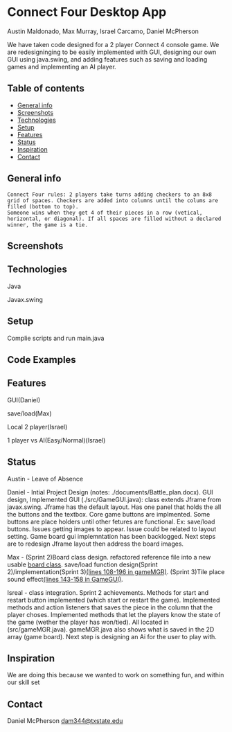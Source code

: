 # Connect Four Desktop App
Austin Maldonado, Max Murray, Israel Carcamo, Daniel McPherson

We have taken code designed for a 2 player Connect 4 console game. We are redesigninging to be easily implemented with GUI, 
designing our own GUI using java.swing, and adding features such as saving and loading games and implementing an AI player.

## Table of contents
* [General info](#general-info)
* [Screenshots](#screenshots)
* [Technologies](#technologies)
* [Setup](#setup)
* [Features](#features)
* [Status](#status)
* [Inspiration](#inspiration)
* [Contact](#contact)

## General info
	Connect Four rules: 2 players take turns adding checkers to an 8x8 grid of spaces. Checkers are added into columns until the colums are filled (bottom to top).
	Someone wins when they get 4 of their pieces in a row (vetical, horizontal, or diagonal). If all spaces are filled without a declared winner, the game is a tie.
## Screenshots


## Technologies
Java 

Javax.swing

## Setup
Complie scripts and run main.java

## Code Examples


## Features
GUI(Daniel)

save/load(Max)

Local 2 player(Israel)

1 player vs AI(Easy/Normal)(Israel)

## Status
Austin - Leave of Absence

Daniel - Intial Project Design (notes: ./documents/Battle_plan.docx). GUI design, Implemented GUI (./src/GameGUI.java): class extends Jframe from javax.swing. Jframe has the default layout. Has one panel that holds the all the buttons and the textbox. 
Core game buttons are implmented. Some buttons are place holders until other fetures are functional. Ex: save/load buttons. Issues getting images to appear. 
Issue could be related to layout setting. Game board gui implemntation has been backlogged. Next steps are to redesign Jframe layout then address the board images.

Max - (Sprint 2)Board class design. refactored reference file into a new usable [board class](https://bitbucket.org/cs3398s21klingons/connect-4-app/src/Master/src/Board.java). save/load function design(Sprint 2)/implementation(Sprint 3)[(lines 108-196 in gameMGR)](https://bitbucket.org/cs3398s21klingons/connect-4-app/src/Master/src/gameMGR.java). (Sprint 3)Tile place sound effect[(lines 143-158 in GameGUI)](https://bitbucket.org/cs3398s21klingons/connect-4-app/src/Master/src/GameGUI.java).


Isreal - class integration. Sprint 2 achievements. Methods for start and restart button implemented (which start or restart the game).
Implemented methods and action listeners that saves the piece in the column that the player choses. Implemented methods that let the 
players know the state of the game (wether the player has won/tied). All located in (src/gameMGR.java). gameMGR.java also shows what is 
saved in the 2D array (game board). Next step is designing an Ai for the user to play with. 


## Inspiration
We are doing this because we wanted to work on something fun, and within our skill set

## Contact

Daniel McPherson dam344@txstate.edu 
